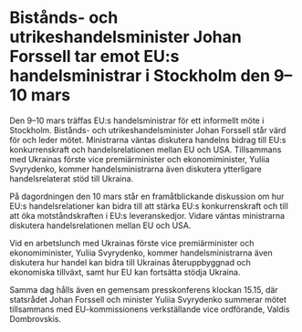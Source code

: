# Bistånds- och utrikeshandelsminister Johan Forssell tar emot EU:s handelsministrar i Stockholm den 9–10 mars

Den 9–10 mars träffas EU:s handelsministrar för ett informellt möte i Stockholm. Bistånds- och utrikeshandelsminister Johan Forssell står värd för och leder mötet. Ministrarna väntas diskutera handelns bidrag till EU:s konkurrenskraft och handelsrelationen mellan EU och USA.
Tillsammans med Ukrainas förste vice premiärminister och ekonomiminister, Yuliia Svyrydenko, kommer handelsministrarna även diskutera ytterligare handelsrelaterat stöd till Ukraina.

På dagordningen den 10 mars står en framåtblickande diskussion om hur EU:s handelsrelationer kan bidra till att stärka EU:s konkurrenskraft och till att öka motståndskraften i EU:s leveranskedjor. Vidare väntas ministrarna diskutera handelsrelationen mellan EU och USA.

Vid en arbetslunch med Ukrainas förste vice premiärminister och ekonomiminister, Yuliia Svyrydenko, kommer handelsministrarna även diskutera hur handel kan bidra till Ukrainas återuppbyggnad och ekonomiska tillväxt, samt hur EU kan fortsätta stödja Ukraina.

Samma dag hålls även en gemensam presskonferens klockan 15.15, där statsrådet Johan Forssell och minister Yuliia Svyrydenko summerar mötet tillsammans med EU-kommissionens verkställande vice ordförande, Valdis Dombrovskis.
